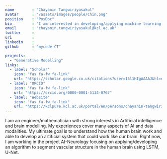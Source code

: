 ```yaml
---
name        : "Chayanin Tangwiriyasakul"
avatar      : "/assets/images/people/Chin.png"
position    : "PosDoc"
bio         : "I am interested in developing/applying machine learning algorithms to solve medical related problems, especially in large scale brain network and the brain vascular structure in patients with stroke and epilepsy."
email       : "chayanin.tangwiriyasakul@kcl.ac.uk"
twitter     :
uri         :
linkedin    :
github      : "mycode-CT"

projects:
  - "Generative Modelling"
links:
  - label: "Scholar"
    icon: "fas fa-fw fa-link"
    url: "https://scholar.google.co.uk/citations?user=15l1HIgAAAAJ&hl=en"
  - label: "ORCID"
    icon: "fas fa-fw fa-link"
    url: "https://orcid.org/0000-0001-5134-0767"    
  - label: "Website"
    icon: "fas fa-fw fa-link"
    url: "https://kclpure.kcl.ac.uk/portal/en/persons/chayanin-tangwiriyasakul(eaed3f8e-8836-4ea0-a31e-a3e323ada25d).html"
---
```


I am an engineer/mathematician with strong interests in Artificial intelligence and brain modelling. My experiences cover many aspects of AI and data modalities. My ultimate goal is to understand how the human brain work and able to develop an artificial system that could work like our brain. Right now, I am working in the project AI-Neurology focusing on applying/developing an algorithm to segment vascular structure in the human brain using LSTM, U-Net.
